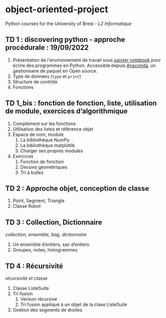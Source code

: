 # object-oriented-project
Python courses for the University of Brest - *L2 Informatique* 

## TD 1 : discovering python - approche procédurale : 19/09/2022

1. Présentation de l'environnement de travail sous [jupyter notebook](https://jupyter-notebook.readthedocs.io/en/stable/) pour écrire des programmes en Python. Accessible depuis [Anaconda](https://anaconda.org), un gestionnaire de paquet en Open source. 
1. Type de données (`type` et `print`)
1. Structure de contrôle
1. Fonctions

## TD 1_bis : fonction de fonction, liste, utilisation de module, exercices d’algorithmique

1. Complément sur les fonctions
1. Utilisation des listes et référence objet
1. Espace de nom, module
   1. La bibliothèque NumPy
   1. La bibliothèque matplotlib
   1. Charger ses propres modules
1. Exercices
   1. Fonction de fonction
   1. Dessins géométriques
   1. Tri à bulles

## TD 2 : Approche objet, conception de classe

1. Point, Segment, Triangle
1. Classe Robot

## TD 3 : Collection, Dictionnaire 

*collection, ensemble, bag, dictionnaire*

1. Un ensemble d’entiers, sac d’entiers
1. Groupes, notes, histogrammes

## TD 4 : Récursivité

*récursivité et classe*

1. Classe ListeSuite
1. Tri fusion
   1. Verison récursive 
   1. Tri fusion appliqué à un objet de la clase ListeSuite
1. Gestion des segments de droites 	
